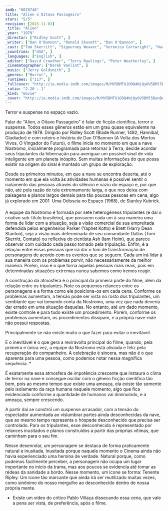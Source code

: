 ```yaml
---
imdb: "0078748"
title: "Alien o Oitavo Passageiro"
stars: "5/5"
revision: [2015-11-03]
_title: "Alien"
_year: "1979"
_director: ["Ridley Scott", ]
_writer: ["Dan O'Bannon", "Ronald Shusett", "Dan O'Bannon", ]
_cast: ["Tom Skerritt", "Sigourney Weaver", "Veronica Cartwright", "Harry Dean Stanton", "John Hurt", "Ian Holm", "Yaphet Kotto", "Bolaji Badejo", "Helen Horton", ]
_countries: ["USA", ]
_languages: ["English", ]
_editor: ["David Crowther", "Terry Rawlings", "Peter Weatherley", ]
_cinematographer: ["Derek Vanlint", ]
_music: ["Jerry Goldsmith", ]
_genres: ["Horror", ]
_runtimes: ["117", ]
_fullcover: "http://ia.media-imdb.com/images/M/MV5BMTU1ODQ4NjQyOV5BMl5BanBnXkFtZTgwOTQ3NDU2MTE@.jpg"
_ratio: "2.20 : 1"
_kind: "movie"
_cover: "http://ia.media-imdb.com/images/M/MV5BMTU1ODQ4NjQyOV5BMl5BanBnXkFtZTgwOTQ3NDU2MTE@._V1._SX93_SY140_.jpg"
---
```

Terror e suspense no espaço vazio.

Falar de "Alien, o Oitavo Passageiro" é falar de ficção científica, terror e suspense. Todos esses gêneros estão em um grau quase equivalente na produção de 1979. Dirigido por Ridley Scott (Blade Runner, 1492, Hannibal, Gladiador) e com roteiro e história de Dan O'Bannon (A Volta dos Mortos Vivos, O Vingador do Futuro), o filme inicia no momento em que a nave Nostromo, inicialmente programada para retornar à Terra, decide acordar seus tripulantes da hibernação para averiguar um possível sinal de vida inteligente em um planeta inóspito. Sem muitas informações do que possa existir na origem do sinal é montado um grupo de exploração.

Desde os primeiros minutos, em que a nave se encontra deserta, até o momento em que ela volta às atividades humanas é possível sentir o isolamento das pessoas através do silêncio e vazio do espaço e, por que não, até pela razão de tela extremamente larga, o que nos deixa com paisagens e planos largos demais para tão poucas pessoas em cena, algo já explorado em 2001  Uma Odisseia no Espaço (1968), de Stanley Kubrick.

A equipe da Nostromo é formada por sete heterogêneos tripulantes (e daí o criativo sub-título brasileiro), que possuem cada um à sua maneira uma forma de lidar com a situação, seja a visão comercial de sua empreitada defendida pelos engenheiros Parker (Yaphet Kotto) e Brett (Harry Dean Stanton), seja a visão mais determinada de seu comandante Dallas (Tom Skerritt, Contato) ou reflexiva do cientista Ash (Iam Holm), que parece observar com cuidado cada passo tomado pela tripulação. Enfim, é a relação entre essas pessoas que irá dar o tom de transformação de personagens de acordo com os eventos que se seguem. Cada um irá lidar à sua maneira com os problemas porvir, não necessariamente da melhor maneira. Porém, isso é o que torna aquelas pessoas mais reais, pois em determinadas situações extremas nunca sabemos como iremos reagir.

A construção da atmosfera é o principal da primeira parte do filme, além da relação entre os tripulantes. Note os pequenos relances entre os personagens e a forma como ele posiciona-os em cada cena. Conforme os problemas aumentam, a tensão pode ser vista no rosto dos tripulantes, um semblante que vai tomando conta da Nostromo, uma vez que nada deveria dar errado em uma situação daquelas. No entanto, até um dado momento, existe controle e para tudo existe um procedimento. Porém, conforme os problemas aumentam, os procedimentos dissipam, e a própria nave-mãe não possui respostas.

Principalmente se não existe muito o que fazer para evitar o inevitável.

E o inevitável é o que gera a reviravolta principal do filme, quando, pela primeira e única vez, a equipe da Nostromo está aliviada e feliz pela recuperação do companheiro. A celebração é sincera, mas não é o que aparenta para uma pessoa, como podemos notar nessa magnífica sequência. *

É exatamente essa atmosfera de impotência crescente que instaura o clima de terror na nave e consegue oscilar com o gênero ficção científica tão bem, pois ao mesmo tempo que existe uma ameaça, ela existe tão somente pelo isolamento da raça humana naquele momento, algo que fica evidenciado conforme a quantidade de humanos vai diminuindo, e a ameaça, sempre crescendo.

A partir daí se constrói um suspense arrasador, com a tensão do espectador aumentada ao vislumbrar partes ainda desconhecidas da nave, que ao mesmo tempo representa o hóspede desconhecido que precisa ser controlado. Para os tripulantes, esse desconhecido é representado por relances inusitados e planos construídos a partir das próprias vítimas, que caminham para o seu fim.

Nesse desenrolar, um personagem se destaca de forma praticamente natural e inusitada. Inusitada porque naquele momento o Cinema ainda não havia experienciado uma heroína de verdade. Natural porque, como podemos facilmente perceber, a personagem não ocupa um lugar importante no início da trama, mas aos poucos se evidencia até tomar as rédeas da sanidade a bordo. Nesse momento, um ícone se forma: Tenente Ripley. Um ícone tão marcante que ainda irá ser reutilizado muitas vezes, como sinônimo do nosso mergulho ao desconhecido dentro de nossa própria mente.

* Existe um vídeo do crítico Pablo Villaça dissecando essa cena, que vale a pena ser vista, de preferência, após o filme.

